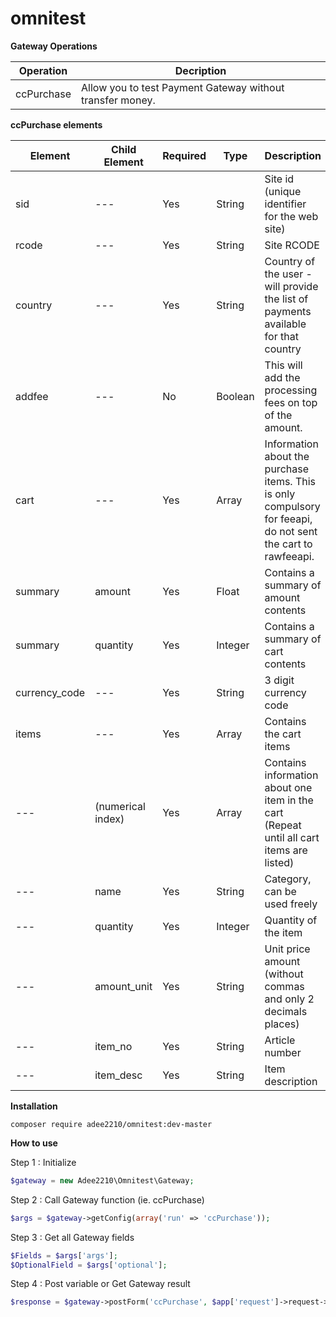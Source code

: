 # omnitest

**Gateway Operations**

Operation | Decription
--- | ---
ccPurchase | Allow you to test Payment Gateway without transfer money.

**ccPurchase elements**

Element | Child Element | Required | Type | Description
--- | --- | --- | --- | ---
sid | --- | Yes | String | Site id (unique identifier for the web site)
rcode | --- | Yes | String | Site RCODE
country | --- | Yes | String | Country of the user - will provide the list of payments available for that country
addfee | --- | No | Boolean | This will add the processing fees on top of the amount.
cart | --- | Yes | Array | Information about the purchase items. This is only compulsory for feeapi, do not sent the cart to rawfeeapi.
summary | amount | Yes | Float | Contains a summary of amount contents
summary | quantity | Yes | Integer | Contains a summary of cart contents
currency_code | --- | Yes | String | 3 digit currency code
items | --- | Yes | Array | Contains the cart items
--- | (numerical index) | Yes | Array | Contains information about one item in the cart (Repeat until all cart items are listed)
--- | name | Yes | String | Category, can be used freely
--- | quantity | Yes | Integer | Quantity of the item
--- | amount_unit | Yes | String | Unit price amount (without commas and only 2 decimals places)
--- | item_no | Yes | String | Article number
--- | item_desc | Yes | String | Item description

**Installation**
```
composer require adee2210/omnitest:dev-master
```

**How to use**

Step 1 : Initialize
```php
$gateway = new Adee2210\Omnitest\Gateway;
```
Step 2 : Call Gateway function (ie. ccPurchase)
```php
$args = $gateway->getConfig(array('run' => 'ccPurchase'));
```
Step 3 : Get all Gateway fields
```php
$Fields = $args['args'];
$OptionalField = $args['optional'];
```
Step 4 : Post variable or Get Gateway result
```php
$response = $gateway->postForm('ccPurchase', $app['request']->request->all());
```